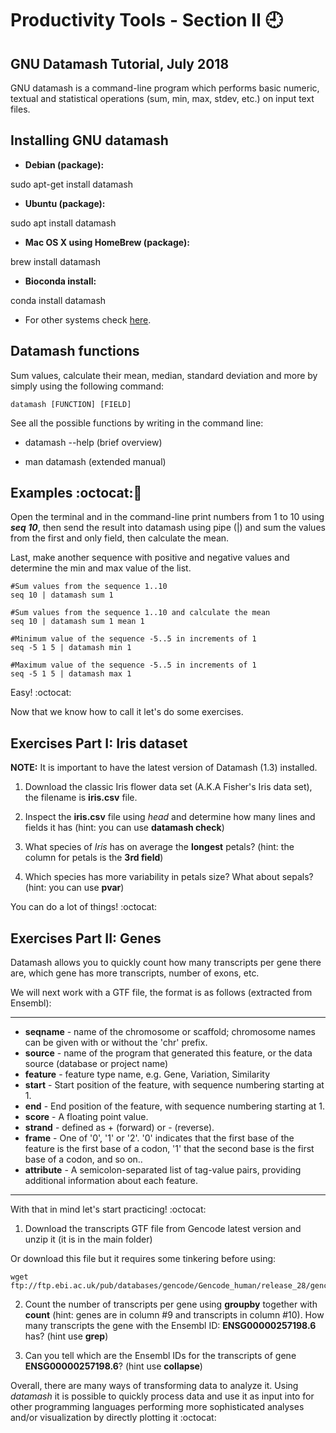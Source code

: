 # Productivity Tools - Section II :clock9:
## GNU Datamash Tutorial, July 2018

GNU datamash is a command-line program which performs basic numeric, textual and statistical operations (sum, min, max, stdev, etc.) on input text files.


## Installing GNU datamash

- **Debian (package):**

sudo apt-get install datamash

- **Ubuntu (package):**

sudo apt install datamash

- **Mac OS X using HomeBrew (package):**

brew install datamash

- **Bioconda install:**

conda install datamash


- For other systems check [here](https://www.gnu.org/software/datamash/download/).

## Datamash functions

Sum values, calculate their mean, median, standard deviation and more by simply using the following command:

```
datamash [FUNCTION] [FIELD]
```

See all the possible functions by writing in the command line:

- datamash --help (brief overview)

- man datamash (extended manual)


## Examples  :octocat::speech_balloon:


Open the terminal and in the command-line print numbers from 1 to 10 using **_seq 10_**, then send the result into datamash using pipe (|) and sum the values from the first and only field, then calculate the mean. 

Last, make another sequence with positive and negative values and determine the min and max value of the list.

 
```
#Sum values from the sequence 1..10 
seq 10 | datamash sum 1  

#Sum values from the sequence 1..10 and calculate the mean 
seq 10 | datamash sum 1 mean 1 

#Minimum value of the sequence -5..5 in increments of 1  
seq -5 1 5 | datamash min 1

#Maximum value of the sequence -5..5 in increments of 1
seq -5 1 5 | datamash max 1

```
Easy! :octocat:

Now that we know how to call it let's do some exercises.

## Exercises Part I: Iris dataset

**NOTE:** It is important to have the latest version of Datamash (1.3) installed.

1) Download the classic Iris flower data set (A.K.A Fisher's Iris data set), the filename is **iris.csv** file.

2) Inspect the **iris.csv** file using *head* and determine how many lines and fields it has (hint: you can use **datamash check**)

3) What species of *Iris* has on average the **longest** petals? (hint: the column for petals is the **3rd field**)

4) Which species has more variability in petals size? What about sepals? (hint: you can use **pvar**)

You can do a lot of things! :octocat:

## Exercises Part II: Genes

Datamash allows you to quickly count how many transcripts per gene there are, which gene has more transcripts, number of exons, etc. 

We will next work with a GTF file, the format is as follows (extracted from Ensembl):

---------------------
- **seqname** - name of the chromosome or scaffold; chromosome names can be given with or without the 'chr' prefix. 
- **source** - name of the program that generated this feature, or the data source (database or project name)
- **feature** - feature type name, e.g. Gene, Variation, Similarity
-  **start** - Start position of the feature, with sequence numbering starting at 1.
-  **end** - End position of the feature, with sequence numbering starting at 1.
-  **score** - A floating point value.
- **strand** - defined as + (forward) or - (reverse).
- **frame** - One of '0', '1' or '2'. '0' indicates that the first base of the feature is the first base of a codon, '1' that the second base is the first base of a codon, and so on..
- **attribute** - A semicolon-separated list of tag-value pairs, providing additional information about each feature.
---------------------

With that in mind let's start practicing! :octocat:

1) Download the transcripts GTF file from Gencode latest version and unzip it (it is in the main folder)

Or download this file but it requires some tinkering before using:
```
wget ftp://ftp.ebi.ac.uk/pub/databases/gencode/Gencode_human/release_28/gencode.v28.annotation.gtf.gz
```
2) Count the number of transcripts per gene using **groupby** together with **count** (hint: genes are in column #9 and transcripts in column #10). How many transcripts the gene with the Ensembl ID: **ENSG00000257198.6** has? (hint use **grep**)

3) Can you tell which are the Ensembl IDs for the transcripts of gene **ENSG00000257198.6**? (hint use **collapse**) 


Overall, there are many ways of transforming data to analyze it. Using *datamash* it is possible to quickly process data and use it as input into for other programming languages performing more sophisticated analyses and/or visualization by directly plotting it :octocat:








